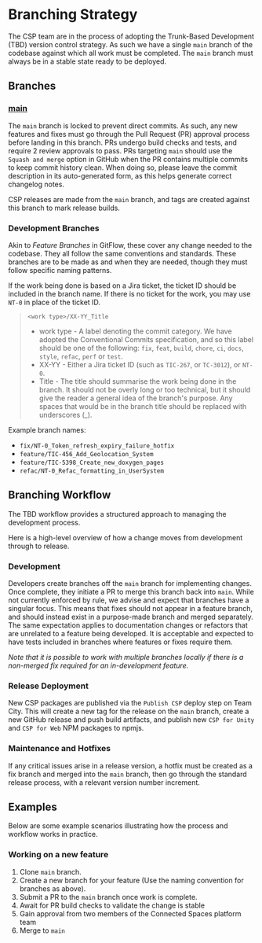 # Branching Strategy

The CSP team are in the process of adopting the Trunk-Based Development (TBD) version control strategy. As such we have a single `main` branch of the codebase against which all work must be completed. The `main` branch must always be in a stable state ready to be deployed.

## Branches

### [main](https://github.com/magnopus-opensource/connected-spaces-platform/tree/main)

The `main` branch is locked to prevent direct commits. As such, any new features and fixes must go through the Pull Request (PR) approval process before landing in this branch. PRs undergo build checks and tests, and require 2 review approvals to pass. PRs targeting `main` should use the `Squash and merge` option in GitHub when the PR contains multiple commits to keep commit history clean. When doing so, please leave the commit description in its auto-generated form, as this helps generate correct changelog notes.

CSP releases are made from the `main` branch, and tags are created against this branch to mark release builds.

### Development Branches

Akin to _Feature Branches_ in GitFlow, these cover any change needed to the codebase. They all follow the same conventions and standards. These branches are to be made as and when they are needed, though they must follow specific naming patterns.

If the work being done is based on a Jira ticket, the ticket ID should be included in the branch name. If there is no ticket for the work, you may use `NT-0` in place of the ticket ID.

> `<work type>/XX-YY_Title`
> * work type - A label denoting the commit category. We have adopted the Conventional Commits specification, and so this label should be one of the following: `fix`, `feat`, `build`, `chore`, `ci`, `docs`, `style`, `refac`, `perf` or `test`.
> * XX-YY - Either a Jira ticket ID (such as `TIC-267`, or `TC-3012`), or `NT-0`.
> * Title - The title should summarise the work being done in the branch. It should not be overly long or too technical, but it should give the reader a general idea of the branch's purpose. Any spaces that would be in the branch title should be replaced with underscores (_).

Example branch names:

* `fix/NT-0_Token_refresh_expiry_failure_hotfix`
* `feature/TIC-456_Add_Geolocation_System`
* `feature/TIC-5398_Create_new_doxygen_pages`
* `refac/NT-0_Refac_formatting_in_UserSystem`

## Branching Workflow

The TBD workflow provides a structured approach to managing the development process.

Here is a high-level overview of how a change moves from development through to release.

### Development

Developers create branches off the `main` branch for implementing changes. Once complete, they initiate a PR to merge this branch back into `main`. While not currently enforced by rule, we advise and expect that branches have a singular focus.
This means that fixes should not appear in a feature branch, and should instead exist in a purpose-made branch and merged separately. The same expectation applies to documentation changes or refactors that are unrelated to a feature being developed. It is acceptable and expected to have tests included in branches where features or fixes require them.

*Note that it is possible to work with multiple branches locally if there is a non-merged fix required for an in-development feature.* 

### Release Deployment
New CSP packages are published via the `Publish CSP` deploy step on Team City. This will create a new tag for the release on the `main` branch, create a new GitHub release and push build artifacts, and publish new `CSP for Unity` and `CSP for Web` NPM packages to npmjs. 

### Maintenance and Hotfixes

If any critical issues arise in a release version, a hotfix must be created as a fix branch and merged into the `main` branch, then go through the standard release process, with a relevant version number increment.

## Examples

Below are some example scenarios illustrating how the process and workflow works in practice.

### Working on a new feature

1. Clone `main` branch.
2. Create a new branch for your feature (Use the naming convention for branches as above).
3. Submit a PR to the `main` branch once work is complete.
4. Await for PR build checks to validate the change is stable
5. Gain approval from two members of the Connected Spaces platform team
6. Merge to `main`
